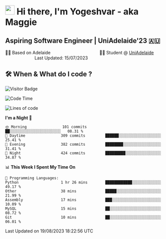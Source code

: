 <h1><img src="https://emojis.slackmojis.com/emojis/images/1531849430/4246/blob-sunglasses.gif?1531849430" width="30"/> Hi there, I'm Yogeshvar - aka Maggie</h1>

## Aspiring Software Engineer | UniAdelaide'23 🇦🇺  
🏂🏻  Based on Adelaide &nbsp;&nbsp;&nbsp;&nbsp;&nbsp;&nbsp;&nbsp;&nbsp;&nbsp;&nbsp;&nbsp;&nbsp;&nbsp;&nbsp;&nbsp;&nbsp;&nbsp;&nbsp;&nbsp;&nbsp;&nbsp;&nbsp;&nbsp;&nbsp;&nbsp;&nbsp;&nbsp;&nbsp;&nbsp;&nbsp;&nbsp;&nbsp;&nbsp;&nbsp;&nbsp;&nbsp;&nbsp;&nbsp;&nbsp;👨‍💻 Student @ [UniAdelaide](https://www.adelaide.edu.au)   &nbsp;&nbsp;&nbsp;&nbsp;&nbsp;&nbsp;&nbsp;&nbsp;&nbsp;&nbsp;&nbsp;&nbsp;&nbsp;&nbsp;&nbsp;&nbsp;&nbsp;&nbsp;&nbsp;&nbsp;&nbsp;&nbsp;&nbsp;&nbsp;Last Updated: 15/07/2023

## 🛠 When & What do I code ?  

![Visitor Badge](https://visitor-badge.feriirawann.repl.co?username=yogeshvar&repo=yogeshvar&label=Visitors&style=plastic&color=%23457BFF&contentType=svg)

<!--START_SECTION:waka-->
![Code Time](http://img.shields.io/badge/Code%20Time-2%2C282%20hrs%2044%20mins-blue)

![Lines of code](https://img.shields.io/badge/From%20Hello%20World%20I%27ve%20Written-4.0%20million%20lines%20of%20code-blue)

**I'm a Night 🦉** 

```text
🌞 Morning                101 commits         ██░░░░░░░░░░░░░░░░░░░░░░░   08.31 % 
🌆 Daytime                309 commits         ██████░░░░░░░░░░░░░░░░░░░   25.41 % 
🌃 Evening                382 commits         ████████░░░░░░░░░░░░░░░░░   31.41 % 
🌙 Night                  424 commits         █████████░░░░░░░░░░░░░░░░   34.87 % 
```


📊 **This Week I Spent My Time On** 

```text
💬 Programming Languages: 
Python                   1 hr 26 mins        ████████████░░░░░░░░░░░░░   49.17 % 
Other                    38 mins             █████░░░░░░░░░░░░░░░░░░░░   21.99 % 
Assembly                 17 mins             ███░░░░░░░░░░░░░░░░░░░░░░   10.09 % 
MySQL                    15 mins             ██░░░░░░░░░░░░░░░░░░░░░░░   08.72 % 
Git                      10 mins             ██░░░░░░░░░░░░░░░░░░░░░░░   06.01 % 
```


 Last Updated on 19/08/2023 18:22:56 UTC
<!--END_SECTION:waka-->
